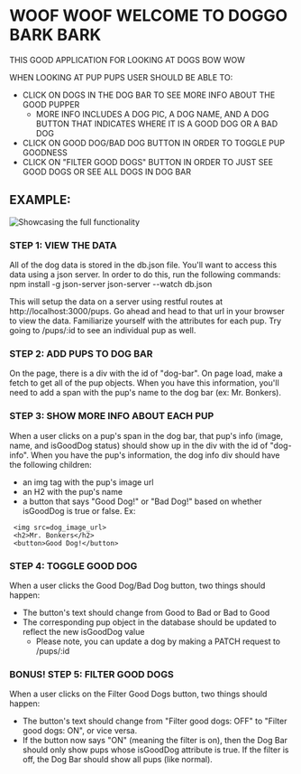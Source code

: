 # WOOF WOOF WELCOME TO DOGGO BARK BARK

THIS GOOD APPLICATION FOR LOOKING AT DOGS BOW WOW

WHEN LOOKING AT PUP PUPS USER SHOULD BE ABLE TO:
 - CLICK ON DOGS IN THE DOG BAR TO SEE MORE INFO ABOUT THE GOOD PUPPER
   - MORE INFO INCLUDES A DOG PIC, A DOG NAME, AND A DOG BUTTON THAT INDICATES
     WHERE IT IS A GOOD DOG OR A BAD DOG
 - CLICK ON GOOD DOG/BAD DOG BUTTON IN ORDER TO TOGGLE PUP GOODNESS
 - CLICK ON "FILTER GOOD DOGS" BUTTON IN ORDER TO JUST SEE GOOD DOGS OR SEE
   ALL DOGS IN DOG BAR

## EXAMPLE:
![Showcasing the full functionality](woof-woof-demo.gif)

### STEP 1: VIEW THE DATA
All of the dog data is stored in the db.json file. You'll want to access this data
using a json server. In order to do this, run the following commands:
  npm install -g json-server
  json-server --watch db.json

This will setup the data on a server using restful routes at http://localhost:3000/pups.
Go ahead and head to that url in your browser to view the data.
Familiarize yourself with the attributes for each pup. Try going to /pups/:id to see an individual pup as well.

### STEP 2: ADD PUPS TO DOG BAR
On the page, there is a div with the id of "dog-bar". On page load, make a fetch
to get all of the pup objects. When you have this information, you'll need to add
a span with the pup's name to the dog bar (ex: <span>Mr. Bonkers</span>).

### STEP 3: SHOW MORE INFO ABOUT EACH PUP
When a user clicks on a pup's span in the dog bar, that pup's info (image, name, and isGoodDog status) should show up in the div with the id of "dog-info".
When you have the pup's information, the dog info div should have the following children:
 - an img tag with the pup's image url
 - an H2 with the pup's name
 - a button that says "Good Dog!" or "Bad Dog!" based on whether isGoodDog is true or false.
 Ex:
 ```
  <img src=dog_image_url>
  <h2>Mr. Bonkers</h2>
  <button>Good Dog!</button>
 ```

 ### STEP 4: TOGGLE GOOD DOG
 When a user clicks the Good Dog/Bad Dog button, two things should happen:
  - The button's text should change from Good to Bad or Bad to Good
  - The corresponding pup object in the database should be updated to reflect the new isGoodDog value
    - Please note, you can update a dog by making a PATCH request to /pups/:id

### BONUS! STEP 5: FILTER GOOD DOGS
When a user clicks on the Filter Good Dogs button, two things should happen:
 - The button's text should change from "Filter good dogs: OFF" to "Filter good dogs: ON", or vice versa.
 - If the button now says "ON" (meaning the filter is on), then the Dog Bar should only show pups whose isGoodDog attribute is true. If the filter is off, the Dog Bar should show all pups (like normal).
